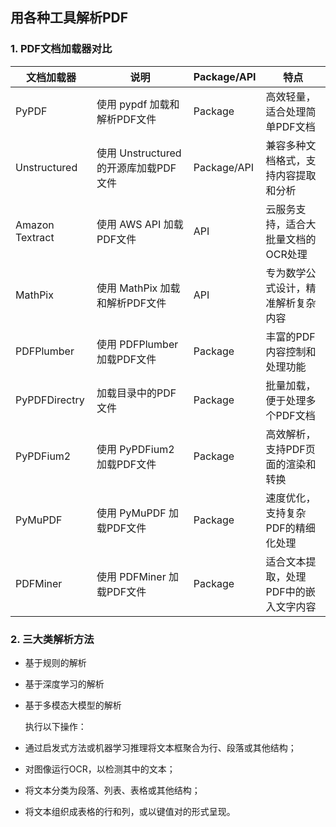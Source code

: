 ## 用各种工具解析PDF

### 1. PDF文档加载器对比

| 文档加载器 | 说明 | Package/API | 特点 |
|------------|------|-------------|------|
| PyPDF | 使用 pypdf 加载和解析PDF文件 | Package | 高效轻量，适合处理简单PDF文档 |
| Unstructured | 使用 Unstructured 的开源库加载PDF文件 | Package/API | 兼容多种文档格式，支持内容提取和分析 |
| Amazon Textract | 使用 AWS API 加载PDF文件 | API | 云服务支持，适合大批量文档的OCR处理 |
| MathPix | 使用 MathPix 加载和解析PDF文件 | API | 专为数学公式设计，精准解析复杂内容 |
| PDFPlumber | 使用 PDFPlumber 加载PDF文件 | Package | 丰富的PDF内容控制和处理功能 |
| PyPDFDirectry | 加载目录中的PDF文件 | Package | 批量加载，便于处理多个PDF文档 |
| PyPDFium2 | 使用 PyPDFium2 加载PDF文件 | Package | 高效解析，支持PDF页面的渲染和转换 |
| PyMuPDF | 使用 PyMuPDF 加载PDF文件 | Package | 速度优化，支持复杂PDF的精细化处理 |
| PDFMiner | 使用 PDFMiner 加载PDF文件 | Package | 适合文本提取，处理PDF中的嵌入文字内容 |



### 2. 三大类解析方法
- 基于规则的解析
- 基于深度学习的解析
- 基于多模态大模型的解析

    执行以下操作：
- 通过启发式方法或机器学习推理将文本框聚合为行、段落或其他结构；
- 对图像运行OCR，以检测其中的文本；
- 将文本分类为段落、列表、表格或其他结构；
- 将文本组织成表格的行和列，或以键值对的形式呈现。